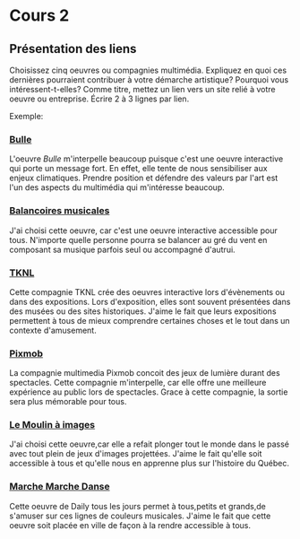 # Cours 2
## Présentation des liens
Choisissez cinq oeuvres ou compagnies multimédia. Expliquez en quoi ces dernières pourraient contribuer à votre démarche artistique? Pourquoi vous intéressent-t-elles? Comme titre, mettez un lien vers un site relié à votre oeuvre ou entreprise. Écrire 2 à 3 lignes par lien.

Exemple: 
### [Bulle](https://www.onf.ca/interactif/bulle/) 
L'oeuvre *Bulle* m'interpelle beaucoup puisque c'est une oeuvre interactive qui porte un message fort. En effet, elle tente de nous sensibiliser aux enjeux climatiques. Prendre position et défendre des valeurs par l'art est l'un des aspects du multimédia qui m'intéresse beaucoup. 

### [Balancoires musicales](https://www.dailytouslesjours.com/fr/projets/balancoires-musicales) 
J'ai choisi cette oeuvre, car c'est une oeuvre interactive accessible pour tous. N'importe quelle personne pourra se balancer au gré du vent en composant sa musique parfois seul ou accompagné d'autrui. 

### [TKNL](https://www.tknl.com/)
Cette compagnie TKNL crée des oeuvres interactive lors d'évènements ou dans des expositions. Lors d'exposition, elles sont souvent présentées dans des musées ou des sites historiques. J'aime le fait que leurs expositions permettent à tous de mieux comprendre certaines choses et le tout dans un contexte d'amusement. 

### [Pixmob](https://www.pixmob.com/fr/)
La compagnie multimedia Pixmob concoit des jeux de lumière durant des spectacles. Cette compagnie m'interpelle, car elle offre une meilleure expérience au public lors de spectacles. Grace à cette compagnie, la sortie sera plus mémorable pour tous. 

### [Le Moulin à images](https://exmachina.ca/creation/452/le-moulin-a-images)
J'ai choisi cette oeuvre,car elle a refait plonger tout le monde dans le passé avec tout plein de jeux d'images projettées. J'aime le fait qu'elle soit accessible à tous et qu'elle nous en apprenne plus sur l'histoire du Québec.

### [Marche Marche Danse](https://www.dailytouslesjours.com/fr/projets/marche-marche-danse)
Cette oeuvre de Daily tous les jours permet à tous,petits et grands,de s'amuser sur ces lignes de couleurs musicales. J'aime le fait que cette oeuvre soit placée en ville de façon à la rendre accessible à tous.

